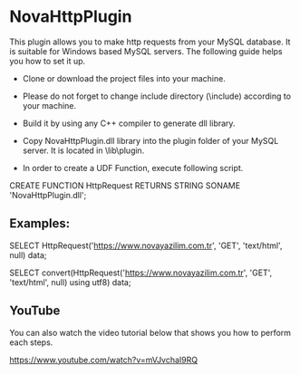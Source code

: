 # NovaHttpPlugin
This plugin allows you to make http requests from your MySQL database. It is suitable for Windows based MySQL servers. The following guide helps you how to set it up.

* Clone or download the project files into your machine.

* Please do not forget to change include directory (\include) according to your machine.

* Build it by using any C++ compiler to generate dll library.

* Copy NovaHttpPlugin.dll library into the plugin folder of your MySQL server. It is located in \lib\plugin.

* In order to create a UDF Function, execute following script.

CREATE FUNCTION HttpRequest RETURNS STRING
  SONAME 'NovaHttpPlugin.dll';

## Examples:

SELECT HttpRequest('https://www.novayazilim.com.tr', 'GET', 'text/html', null) data;

SELECT convert(HttpRequest('https://www.novayazilim.com.tr', 'GET', 'text/html', null) using utf8) data;

## YouTube

You can also watch the video tutorial below that shows you how to perform each steps.

https://www.youtube.com/watch?v=mVJvchaI9RQ
